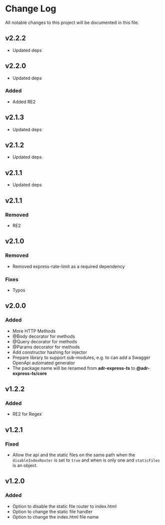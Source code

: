 # Change Log

All notable changes to this project will be documented in this file.

## **v2.2.2**

- Updated deps

## **v2.2.0**

- Updated deps

### Added

- Added RE2

## **v2.1.3**

- Updated deps

## **v2.1.2**

- Updated deps

## **v2.1.1**

- Updated deps

## **v2.1.1**

### Removed

- RE2

## **v2.1.0**

### Removed

- Removed express-rate-limit as a required dependency

### Fixes

- Typos

## **v2.0.0**

### Added

- More HTTP Methods
- @Body decorator for methods
- @Query decorator for methods
- @Params decorator for methods
- Add constructor hashing for injector
- Prepare library to support sub-modules, e.g. to can add a Swagger OpenApi automated generator
- The package name will be renamed from **adr-express-ts** to **@adr-express-ts/core**

## **v1.2.2**

### Added

- RE2 for Regex

## **v1.2.1**

### Fixed

- Allow the api and the static files on the same path when the `disableIndexRouter` is set to `true` and when is only one and `staticFiles` is an object.

## **v1.2.0**

### Added

- Option to disable the static file router to index.html
- Option to change the static file handler
- Option to change the index.html file name
